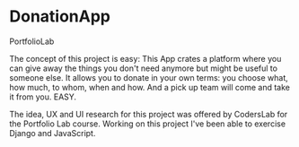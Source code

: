# DonationApp
PortfolioLab

The concept of this project is easy: 
  This App crates a platform where you can give away the things you don't need anymore but might be useful to someone else.
  It allows you to donate in your own terms: you choose what, how much, to whom, when and how.
  And a pick up team will come and take it from you. EASY.
  

The idea, UX and UI research for this project was offered by CodersLab for the Portfolio Lab course.
Working on this project I've been able to exercise Django and JavaScript.
